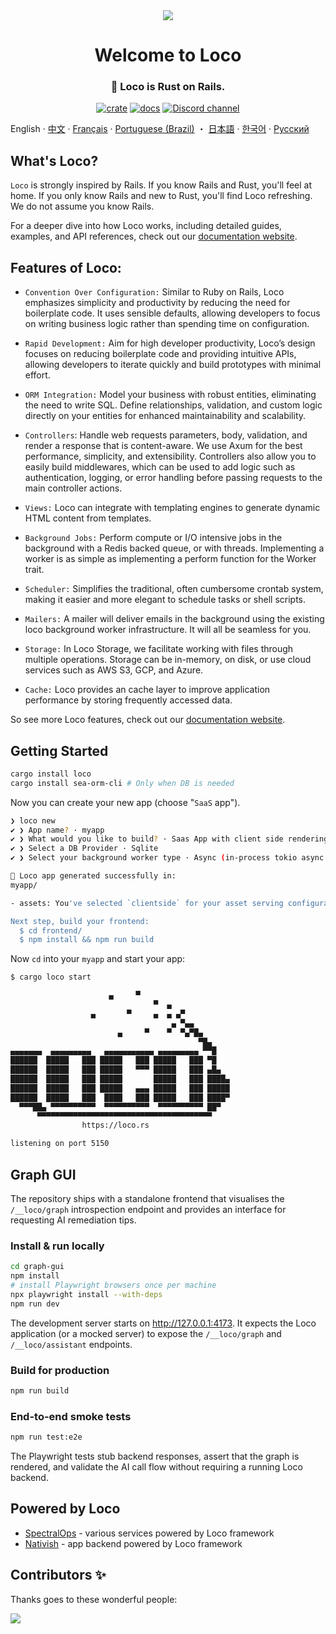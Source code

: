  <div align="center">

   <img src="https://github.com/loco-rs/loco/assets/83390/992d215a-3cd3-42ee-a1c7-de9fd25a5bac"/>

   <h1>Welcome to Loco</h1>

   <h3>
   <!-- <snip id="description" inject_from="yaml"> -->
🚂 Loco is Rust on Rails.
<!--</snip> -->
   </h3>

   [![crate](https://img.shields.io/crates/v/loco-rs.svg)](https://crates.io/crates/loco-rs)
   [![docs](https://docs.rs/loco-rs/badge.svg)](https://docs.rs/loco-rs)
   [![Discord channel](https://img.shields.io/badge/discord-Join-us)](https://discord.gg/fTvyBzwKS8)

 </div>


English · [中文](./README-zh_CN.md) · [Français](./README.fr.md) · [Portuguese (Brazil)](./README-pt_BR.md) ・ [日本語](./README.ja.md) · [한국어](./README.ko.md) · [Русский](./README.ru.md)


## What's Loco?
`Loco` is strongly inspired by Rails. If you know Rails and Rust, you'll feel at home. If you only know Rails and new to Rust, you'll find Loco refreshing. We do not assume you know Rails.

For a deeper dive into how Loco works, including detailed guides, examples, and API references, check out our [documentation website](https://loco.rs).


## Features of Loco:

* `Convention Over Configuration:` Similar to Ruby on Rails, Loco emphasizes simplicity and productivity by reducing the need for boilerplate code. It uses sensible defaults, allowing developers to focus on writing business logic rather than spending time on configuration.

* `Rapid Development:` Aim for high developer productivity, Loco’s design focuses on reducing boilerplate code and providing intuitive APIs, allowing developers to iterate quickly and build prototypes with minimal effort.

* `ORM Integration:` Model your business with robust entities, eliminating the need to write SQL. Define relationships, validation, and custom logic directly on your entities for enhanced maintainability and scalability.

* `Controllers`: Handle web requests parameters, body, validation, and render a response that is content-aware. We use Axum for the best performance, simplicity, and extensibility. Controllers also allow you to easily build middlewares, which can be used to add logic such as authentication, logging, or error handling before passing requests to the main controller actions.

* `Views:` Loco can integrate with templating engines to generate dynamic HTML content from templates.

* `Background Jobs:` Perform compute or I/O intensive jobs in the background with a Redis backed queue, or with threads. Implementing a worker is as simple as implementing a perform function for the Worker trait.

* `Scheduler:` Simplifies the traditional, often cumbersome crontab system, making it easier and more elegant to schedule tasks or shell scripts.

* `Mailers:` A mailer will deliver emails in the background using the existing loco background worker infrastructure. It will all be seamless for you.

* `Storage:` In Loco Storage, we facilitate working with files through multiple operations. Storage can be in-memory, on disk, or use cloud services such as AWS S3, GCP, and Azure.

* `Cache:` Loco provides an cache layer to improve application performance by storing frequently accessed data.

So see more Loco features, check out our [documentation website](https://loco.rs/docs/getting-started/tour/).



## Getting Started
<!-- <snip id="quick-installation-command" inject_from="yaml" template="sh"> -->
```sh
cargo install loco
cargo install sea-orm-cli # Only when DB is needed
```
<!-- </snip> -->

Now you can create your new app (choose "`SaaS` app").


<!-- <snip id="loco-cli-new-from-template" inject_from="yaml" template="sh"> -->
```sh
❯ loco new
✔ ❯ App name? · myapp
✔ ❯ What would you like to build? · Saas App with client side rendering
✔ ❯ Select a DB Provider · Sqlite
✔ ❯ Select your background worker type · Async (in-process tokio async tasks)

🚂 Loco app generated successfully in:
myapp/

- assets: You've selected `clientside` for your asset serving configuration.

Next step, build your frontend:
  $ cd frontend/
  $ npm install && npm run build
```
<!-- </snip> -->

Now `cd` into your `myapp` and start your app:
<!-- <snip id="starting-the-server-command-with-output" inject_from="yaml" template="sh"> -->
```sh
$ cargo loco start

                      ▄     ▀
                                ▀  ▄
                  ▄       ▀     ▄  ▄ ▄▀
                                    ▄ ▀▄▄
                        ▄     ▀    ▀  ▀▄▀█▄
                                          ▀█▄
▄▄▄▄▄▄▄  ▄▄▄▄▄▄▄▄▄   ▄▄▄▄▄▄▄▄▄▄▄ ▄▄▄▄▄▄▄▄▄ ▀▀█
██████  █████   ███ █████   ███ █████   ███ ▀█
██████  █████   ███ █████   ▀▀▀ █████   ███ ▄█▄
██████  █████   ███ █████       █████   ███ ████▄
██████  █████   ███ █████   ▄▄▄ █████   ███ █████
██████  █████   ███  ████   ███ █████   ███ ████▀
  ▀▀▀██▄ ▀▀▀▀▀▀▀▀▀▀  ▀▀▀▀▀▀▀▀▀▀  ▀▀▀▀▀▀▀▀▀▀ ██▀
      ▀▀▀▀▀▀▀▀▀▀▀▀▀▀▀▀▀▀▀▀▀▀▀▀▀▀▀▀▀▀▀▀▀▀▀▀▀▀▀
                https://loco.rs

listening on port 5150
```
<!-- </snip> -->

## Graph GUI

The repository ships with a standalone frontend that visualises the `/__loco/graph` introspection endpoint and
provides an interface for requesting AI remediation tips.

### Install & run locally

```sh
cd graph-gui
npm install
# install Playwright browsers once per machine
npx playwright install --with-deps
npm run dev
```

The development server starts on <http://127.0.0.1:4173>. It expects the Loco application (or a mocked server)
to expose the `/__loco/graph` and `/__loco/assistant` endpoints.

### Build for production

```sh
npm run build
```

### End-to-end smoke tests

```sh
npm run test:e2e
```

The Playwright tests stub backend responses, assert that the graph is rendered, and validate the AI call flow
without requiring a running Loco backend.

## Powered by Loco
+ [SpectralOps](https://spectralops.io) - various services powered by Loco
  framework
+ [Nativish](https://nativi.sh) - app backend powered by Loco framework

## Contributors ✨
Thanks goes to these wonderful people:

<a href="https://github.com/loco-rs/loco/graphs/contributors">
  <img src="https://contrib.rocks/image?repo=loco-rs/loco" />
</a>
